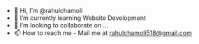 - 👋 Hi, I’m @rahulchamoli
- 🌱 I’m currently learning Website Development
- 💞️ I’m looking to collaborate on ...
- 📫 How to reach me - Mail me at rahulchamoli518@gmail.com

<!---
rahulchamoli12/rahulchamoli12 is a ✨ special ✨ repository because its `README.md` (this file) appears on your GitHub profile.
You can click the Preview link to take a look at your changes.
--->
